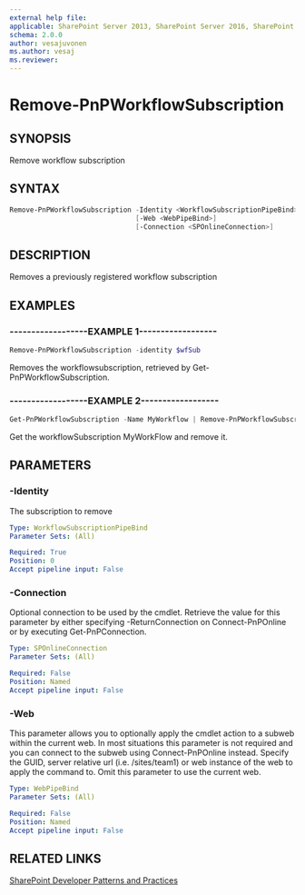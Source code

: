 ```yaml
---
external help file:
applicable: SharePoint Server 2013, SharePoint Server 2016, SharePoint Online
schema: 2.0.0
author: vesajuvonen
ms.author: vesaj
ms.reviewer:
---
```

# Remove-PnPWorkflowSubscription

## SYNOPSIS
Remove workflow subscription

## SYNTAX 

```powershell
Remove-PnPWorkflowSubscription -Identity <WorkflowSubscriptionPipeBind>
                               [-Web <WebPipeBind>]
                               [-Connection <SPOnlineConnection>]
```

## DESCRIPTION
Removes a previously registered workflow subscription

## EXAMPLES

### ------------------EXAMPLE 1------------------
```powershell
Remove-PnPWorkflowSubscription -identity $wfSub
```

Removes the workflowsubscription, retrieved by Get-PnPWorkflowSubscription.

### ------------------EXAMPLE 2------------------
```powershell
Get-PnPWorkflowSubscription -Name MyWorkflow | Remove-PnPWorkflowSubscription
```

Get the workflowSubscription MyWorkFlow and remove it.

## PARAMETERS

### -Identity
The subscription to remove

```yaml
Type: WorkflowSubscriptionPipeBind
Parameter Sets: (All)

Required: True
Position: 0
Accept pipeline input: False
```

### -Connection
Optional connection to be used by the cmdlet. Retrieve the value for this parameter by either specifying -ReturnConnection on Connect-PnPOnline or by executing Get-PnPConnection.

```yaml
Type: SPOnlineConnection
Parameter Sets: (All)

Required: False
Position: Named
Accept pipeline input: False
```

### -Web
This parameter allows you to optionally apply the cmdlet action to a subweb within the current web. In most situations this parameter is not required and you can connect to the subweb using Connect-PnPOnline instead. Specify the GUID, server relative url (i.e. /sites/team1) or web instance of the web to apply the command to. Omit this parameter to use the current web.

```yaml
Type: WebPipeBind
Parameter Sets: (All)

Required: False
Position: Named
Accept pipeline input: False
```

## RELATED LINKS

[SharePoint Developer Patterns and Practices](https://aka.ms/sppnp)
